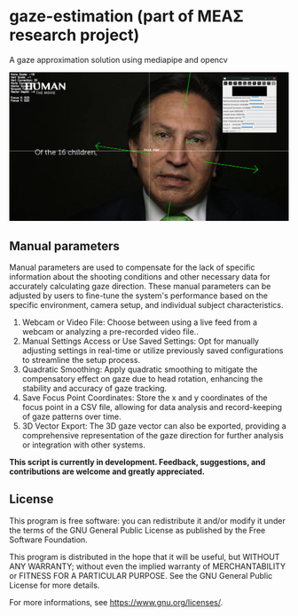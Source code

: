 # gaze-estimation (part of ΜΕΑΣ research project)
A gaze approximation solution using mediapipe and opencv

![Sample](Alejandro.png)

Manual parameters
-----------------
Manual parameters are used to compensate for the lack of specific information about the shooting conditions and other necessary data for accurately calculating gaze direction. These manual parameters can be adjusted by users to fine-tune the system's performance based on the specific environment, camera setup, and individual subject characteristics.

1. Webcam or Video File: Choose between using a live feed from a webcam or analyzing a pre-recorded video file.. 
2. Manual Settings Access or Use Saved Settings: Opt for manually adjusting settings in real-time or utilize previously saved configurations to streamline the setup process.
3. Quadratic Smoothing: Apply quadratic smoothing to mitigate the compensatory effect on gaze due to head rotation, enhancing the stability and accuracy of gaze tracking.
4. Save Focus Point Coordinates: Store the x and y coordinates of the focus point in a CSV file, allowing for data analysis and record-keeping of gaze patterns over time.
5. 3D Vector Export: The 3D gaze vector can also be exported, providing a comprehensive representation of the gaze direction for further analysis or integration with other systems.

**This script is currently in development. Feedback, suggestions, and contributions are welcome and greatly appreciated.**

License
-------
This program is free software: you can redistribute it and/or modify it under the terms of the GNU General Public License as published by the Free Software Foundation.

This program is distributed in the hope that it will be useful, but WITHOUT ANY WARRANTY; without even the implied warranty of MERCHANTABILITY or FITNESS FOR A PARTICULAR PURPOSE. See the GNU General Public License for more details.

For more informations, see <https://www.gnu.org/licenses/>.
